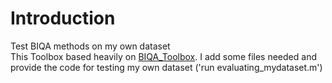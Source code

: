 # Introduction
  Test BIQA methods on my own dataset <br>
  This Toolbox based heavily on [BIQA_Toolbox](https://github.com/HuiZeng/BIQA_Toolbox). I add some files needed and provide the code for testing my own dataset ('run evaluating_mydataset.m')
